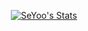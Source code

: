 <p align="center">
  <a href="https://github.com/xSeYoo" class="rich-diff-level-one">
    <img src="https://github-readme-stats.vercel.app/api?username=xSeYoo&title_color=333&text_color=777" alt="SeYoo's Stats" >
    <!-- &hide=issues
    <img src="https://github-readme-stats.vercel.app/api?username=xSeYoo&hide=issues&title_color=333&text_color=777" alt="SeYoo's Stats" >
    -->
  </a>
</p>
